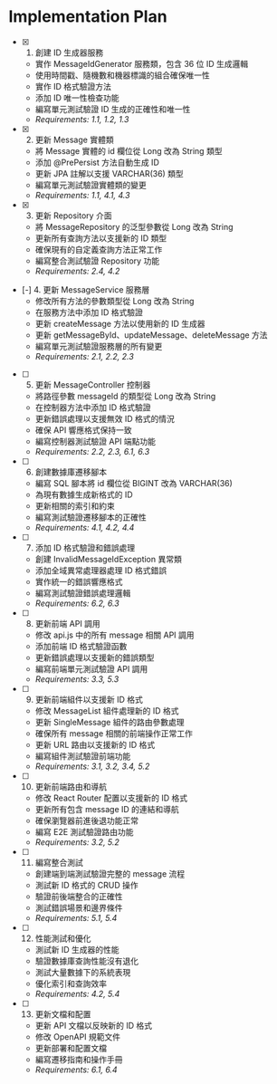 # Implementation Plan

- [x] 1. 創建 ID 生成器服務
  - 實作 MessageIdGenerator 服務類，包含 36 位 ID 生成邏輯
  - 使用時間戳、隨機數和機器標識的組合確保唯一性
  - 實作 ID 格式驗證方法
  - 添加 ID 唯一性檢查功能
  - 編寫單元測試驗證 ID 生成的正確性和唯一性
  - _Requirements: 1.1, 1.2, 1.3_

- [x] 2. 更新 Message 實體類
  - 將 Message 實體的 id 欄位從 Long 改為 String 類型
  - 添加 @PrePersist 方法自動生成 ID
  - 更新 JPA 註解以支援 VARCHAR(36) 類型
  - 編寫單元測試驗證實體類的變更
  - _Requirements: 1.1, 4.1, 4.3_

- [x] 3. 更新 Repository 介面
  - 將 MessageRepository 的泛型參數從 Long 改為 String
  - 更新所有查詢方法以支援新的 ID 類型
  - 確保現有的自定義查詢方法正常工作
  - 編寫整合測試驗證 Repository 功能
  - _Requirements: 2.4, 4.2_

- [-] 4. 更新 MessageService 服務層
  - 修改所有方法的參數類型從 Long 改為 String
  - 在服務方法中添加 ID 格式驗證
  - 更新 createMessage 方法以使用新的 ID 生成器
  - 更新 getMessageById、updateMessage、deleteMessage 方法
  - 編寫單元測試驗證服務層的所有變更
  - _Requirements: 2.1, 2.2, 2.3_

- [ ] 5. 更新 MessageController 控制器
  - 將路徑參數 messageId 的類型從 Long 改為 String
  - 在控制器方法中添加 ID 格式驗證
  - 更新錯誤處理以支援無效 ID 格式的情況
  - 確保 API 響應格式保持一致
  - 編寫控制器測試驗證 API 端點功能
  - _Requirements: 2.2, 2.3, 6.1, 6.3_

- [ ] 6. 創建數據庫遷移腳本
  - 編寫 SQL 腳本將 id 欄位從 BIGINT 改為 VARCHAR(36)
  - 為現有數據生成新格式的 ID
  - 更新相關的索引和約束
  - 編寫測試驗證遷移腳本的正確性
  - _Requirements: 4.1, 4.2, 4.4_

- [ ] 7. 添加 ID 格式驗證和錯誤處理
  - 創建 InvalidMessageIdException 異常類
  - 添加全域異常處理器處理 ID 格式錯誤
  - 實作統一的錯誤響應格式
  - 編寫測試驗證錯誤處理邏輯
  - _Requirements: 6.2, 6.3_

- [ ] 8. 更新前端 API 調用
  - 修改 api.js 中的所有 message 相關 API 調用
  - 添加前端 ID 格式驗證函數
  - 更新錯誤處理以支援新的錯誤類型
  - 編寫前端單元測試驗證 API 調用
  - _Requirements: 3.3, 5.3_

- [ ] 9. 更新前端組件以支援新 ID 格式
  - 修改 MessageList 組件處理新的 ID 格式
  - 更新 SingleMessage 組件的路由參數處理
  - 確保所有 message 相關的前端操作正常工作
  - 更新 URL 路由以支援新的 ID 格式
  - 編寫組件測試驗證前端功能
  - _Requirements: 3.1, 3.2, 3.4, 5.2_

- [ ] 10. 更新前端路由和導航
  - 修改 React Router 配置以支援新的 ID 格式
  - 更新所有包含 message ID 的連結和導航
  - 確保瀏覽器前進後退功能正常
  - 編寫 E2E 測試驗證路由功能
  - _Requirements: 3.2, 5.2_

- [ ] 11. 編寫整合測試
  - 創建端到端測試驗證完整的 message 流程
  - 測試新 ID 格式的 CRUD 操作
  - 驗證前後端整合的正確性
  - 測試錯誤場景和邊界條件
  - _Requirements: 5.1, 5.4_

- [ ] 12. 性能測試和優化
  - 測試新 ID 生成器的性能
  - 驗證數據庫查詢性能沒有退化
  - 測試大量數據下的系統表現
  - 優化索引和查詢效率
  - _Requirements: 4.2, 5.4_

- [ ] 13. 更新文檔和配置
  - 更新 API 文檔以反映新的 ID 格式
  - 修改 OpenAPI 規範文件
  - 更新部署和配置文檔
  - 編寫遷移指南和操作手冊
  - _Requirements: 6.1, 6.4_